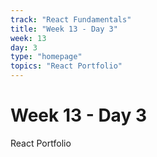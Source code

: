 ```yaml
---
track: "React Fundamentals"
title: "Week 13 - Day 3"
week: 13
day: 3
type: "homepage"
topics: "React Portfolio"
---
```


# Week 13 - Day 3

React Portfolio